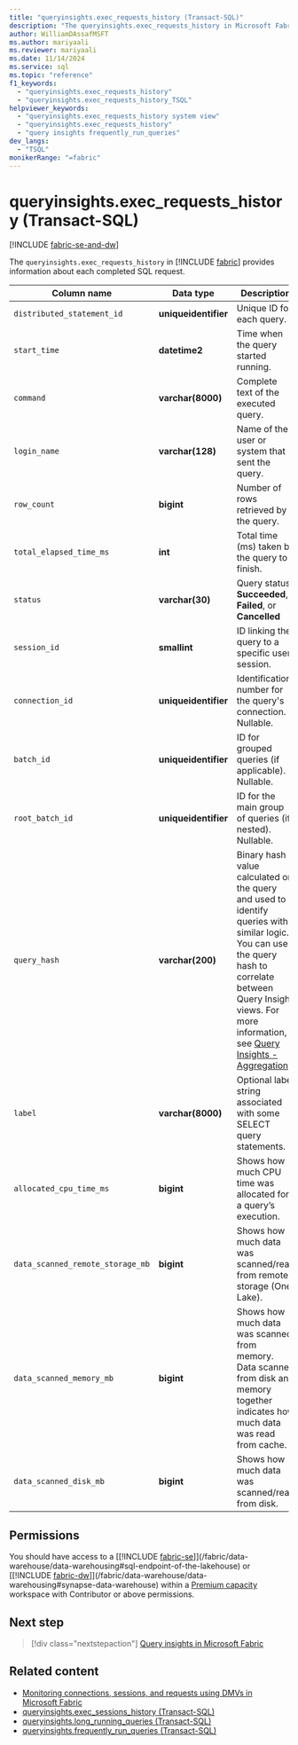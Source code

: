 ```yaml
---
title: "queryinsights.exec_requests_history (Transact-SQL)"
description: "The queryinsights.exec_requests_history in Microsoft Fabric provides information about each complete SQL request."
author: WilliamDAssafMSFT
ms.author: mariyaali
ms.reviewer: mariyaali
ms.date: 11/14/2024
ms.service: sql
ms.topic: "reference"
f1_keywords:
  - "queryinsights.exec_requests_history"
  - "queryinsights.exec_requests_history_TSQL"
helpviewer_keywords:
  - "queryinsights.exec_requests_history system view"
  - "queryinsights.exec_requests_history"
  - "query insights frequently_run_queries"
dev_langs:
  - "TSQL"
monikerRange: "=fabric"
---
```

# queryinsights.exec_requests_history (Transact-SQL)
[!INCLUDE [fabric-se-and-dw](../../includes/applies-to-version/fabric-se-and-dw.md)]

  The `queryinsights.exec_requests_history` in [!INCLUDE [fabric](../../includes/fabric.md)] provides information about each completed SQL request.

| Column name | Data type | Description |
| --- | --- | --- |
| `distributed_statement_id` | **uniqueidentifier** | Unique ID for each query.|
| `start_time` | **datetime2** | Time when the query started running.|
| `command` | **varchar(8000)** | Complete text of the executed query.|
| `login_name` | **varchar(128)** | Name of the user or system that sent the query.|
| `row_count` | **bigint** | Number of rows retrieved by the query.|
| `total_elapsed_time_ms` | **int** | Total time (ms) taken by the query to finish.|
| `status` | **varchar(30)** | Query status: **Succeeded**, **Failed**, or **Cancelled**|
| `session_id` | **smallint** | ID linking the query to a specific user session.|
| `connection_id` | **uniqueidentifier** | Identification number for the query's connection. Nullable.|
| `batch_id` | **uniqueidentifier** | ID for grouped queries (if applicable). Nullable.|
| `root_batch_id` | **uniqueidentifier** | ID for the main group of queries (if nested). Nullable.|
| `query_hash` | **varchar(200)** | Binary hash value calculated on the query and used to identify queries with similar logic. You can use the query hash to correlate between Query Insight views. For more information, see [Query Insights - Aggregation](/fabric/data-warehouse/query-insights#similar-queries).|
| `label` | **varchar(8000)** | Optional label string associated with some SELECT query statements.|
| `allocated_cpu_time_ms` | **bigint** | Shows how much CPU time was allocated for a query’s execution.|
| `data_scanned_remote_storage_mb` | **bigint** | Shows how much data was scanned/read from remote storage (One Lake).|
| `data_scanned_memory_mb` | **bigint** | Shows how much data was scanned from memory. Data scanned from disk and memory together indicates how much data was read from cache. |
| `data_scanned_disk_mb` | **bigint** | Shows how much data was scanned/read from disk. |


## Permissions

You should have access to a [[!INCLUDE [fabric-se](../../includes/fabric-se.md)]](/fabric/data-warehouse/data-warehousing#sql-endpoint-of-the-lakehouse) or [[!INCLUDE [fabric-dw](../../includes/fabric-dw.md)]](/fabric/data-warehouse/data-warehousing#synapse-data-warehouse) within a [Premium capacity](/power-bi/enterprise/service-premium-what-is) workspace with Contributor or above permissions.

## Next step

> [!div class="nextstepaction"]
> [Query insights in Microsoft Fabric](/fabric/data-warehouse/query-insights)

## Related content

- [Monitoring connections, sessions, and requests using DMVs in Microsoft Fabric](/fabric/data-warehouse/monitor-using-dmv)
- [queryinsights.exec_sessions_history (Transact-SQL)](queryinsights-exec-sessions-history-transact-sql.md)
- [queryinsights.long_running_queries (Transact-SQL)](queryinsights-long-running-queries-transact-sql.md)
- [queryinsights.frequently_run_queries (Transact-SQL)](queryinsights-frequently-run-queries-transact-sql.md)
